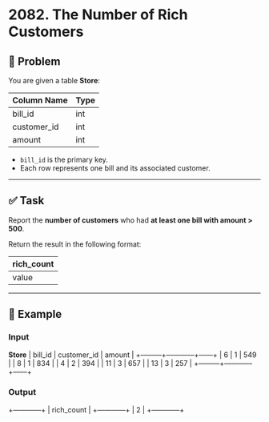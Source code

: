 # 2082. The Number of Rich Customers

## 📘 Problem

You are given a table **Store**:

| Column Name | Type |
|-------------|------|
| bill_id     | int  |
| customer_id | int  |
| amount      | int  |

- `bill_id` is the primary key.  
- Each row represents one bill and its associated customer.  

---

## ✅ Task

Report the **number of customers** who had **at least one bill with amount > 500**.  

Return the result in the following format:

| rich_count |
|------------|
| value      |

---

## 🔎 Example

### Input
**Store**
| bill_id | customer_id | amount |
+———+———––+––––+
| 6       | 1           | 549    |
| 8       | 1           | 834    |
| 4       | 2           | 394    |
| 11      | 3           | 657    |
| 13      | 3           | 257    |
+———+———––+––––+
### Output
+————+
| rich_count |
+————+
| 2          |
+————+